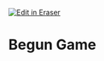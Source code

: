 <p><a target="_blank" href="https://app.eraser.io/workspace/0DCtgtTCfUkwoOKLAl5I" id="edit-in-eraser-github-link"><img alt="Edit in Eraser" src="https://firebasestorage.googleapis.com/v0/b/second-petal-295822.appspot.com/o/images%2Fgithub%2FOpen%20in%20Eraser.svg?alt=media&amp;token=968381c8-a7e7-472a-8ed6-4a6626da5501"></a></p>

# Begun Game

<!--- Eraser file: https://app.eraser.io/workspace/0DCtgtTCfUkwoOKLAl5I --->
